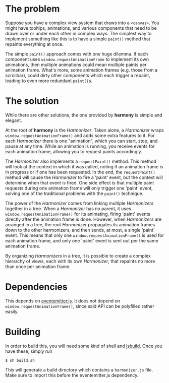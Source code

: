 # The problem

Suppose you have a complex view system that draws into a `<canvas>`. You might have tooltips, animations, and various components that need to be drawn over or under each other in complex ways. The simplest way to implement something like this is to have a simple `paint()` method that repaints everything at once.

The simple `paint()` approach comes with one huge dilemma. If each component uses `window.requestAnimationFrame` to implement its own animations, then multiple animations could mean multiple paints per animation frame. What's more, some animation frames (e.g. those from a scrollbar), could dirty other components which each trigger a repaint, leading to even more redundant `paint()`s.

# The solution

While there are other solutions, the one provided by **harmony** is simple and elegant.

At the root of **harmony** is the *Harmonizer*. Taken alone, a *Harmonizer* wraps `window.requestAnimationFrame()` and adds some extra features to it. For each *Harmonizer* there is one "animation", which you can start, stop, and pause at any time. While an animation is running, you receive events for each animation frame, allowing you to request paints accordingly.

The *Harmonizer* also implements a `requestPaint()` method. This method will look at the context in which it was called, noting if an animation frame is in progress or if one has been requested. In the end, the `requestPaint()` method will cause the *Harmonizer* to fire a 'paint' event, but the context will determine when that event is fired. One side effect is that multiple paint requests during one animation frame will only trigger one 'paint' event, solving one of the traditional problems with the `paint()` technique.

The power of the *Harmonizer* comes from linking multiple *Harmonizers* together in a tree. When a *Harmonizer* has no parent, it uses `window.requestAnimationFrame()` for its animating, firing 'paint' events directly after the animation frame is done. However, when *Harmonizers* are arranged in a tree, the root *Harmonizer* propagates its animation frames down to the other harmonizers, and then sends, at most, a single 'paint' event. This means that only one `window.requestAnimationFrame()` is used for each animation frame, and only one 'paint' event is sent out per the same animation frame.

By organizing *Harmonizers* in a tree, it is possible to create a complex hierarchy of views, each with its own *Harmonizer*, that repaints no more than once per animation frame.

# Dependencies

This depends on [eventemitter.js](https://github.com/unixpickle/eventemitter.js). It does not depend on `window.requestAnimationFrame()`, since said API can be polyfilled rather easily.

# Building

In order to build this, you will need some kind of shell and [jsbuild](https://github.com/unixpickle/jsbuild). Once you have these, simply run

    $ sh build.sh

This will generate a build directory which contains a `harmonizer.js` file. Make sure to import this before the eventemitter.js dependency.
